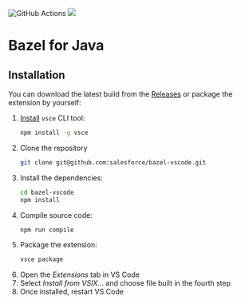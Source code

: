 ![GitHub Actions](https://github.com/salesforce/bazel-vscode/workflows/main/badge.svg)
[![](https://img.shields.io/badge/license-BSD%203-blue.svg)](https://opensource.org/licenses/BSD-3-Clause)

Bazel for Java
===========================

Installation
--------------------
You can download the latest build from the [Releases](https://github.com/salesforce/bazel-vscode/releases) or package the extension by yourself:
1. [Install](https://code.visualstudio.com/api/working-with-extensions/publishing-extension#installation) `vsce` CLI tool:
    ```bash
    npm install -g vsce
    ```
2. Clone the repository
    ```bash
    git clone git@github.com:salesforce/bazel-vscode.git
    ```
3. Install the dependencies:
    ```bash
    cd bazel-vscode
    npm install
    ```
4. Compile source code:
    ```bash
    npm run compile
    ```
5. Package the extension:
    ```bash
    vsce package
    ```
6. Open the _Extensions_ tab in VS Code
7. Select _Install from VSIX..._ and choose file built in the fourth step
8. Once installed, restart VS Code
